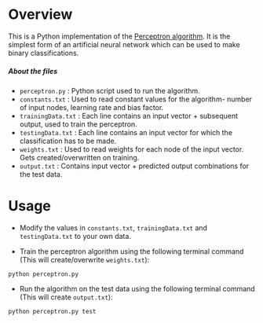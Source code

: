 # Overview
This is a Python implementation of the <a href="https://en.wikipedia.org/wiki/Perceptron#Learning_algorithm">Perceptron algorithm</a>. It is the simplest form of an artificial neural network which can be used to make binary classifications.

##### About the files
* `perceptron.py` : Python script used to run the algorithm.
* `constants.txt` : Used to read constant values for the algorithm- number of input nodes, learning rate and bias factor.
* `trainingData.txt` : Each line contains an input vector + subsequent output, used to train the perceptron.
* `testingData.txt` : Each line contains an input vector for which the classification has to be made. 
* `weights.txt` : Used to read weights for each node of the input vector. Gets created/overwritten on training.
* `output.txt` : Contains input vector + predicted output combinations for the test data.

# Usage
* Modify the values in `constants.txt`, `trainingData.txt` and `testingData.txt` to your own data.

* Train the perceptron algorithm using the following terminal command (This will create/overwrite `weights.txt`):
```
python perceptron.py
```

* Run the algorithm on the test data using the following terminal command (This will create `output.txt`):
```
python perceptron.py test
```
